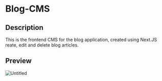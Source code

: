 # Blog-CMS

## Description

This is the frontend CMS for the blog application, created using Next.JS reate, edit and delete blog articles.

## Preview
![Untitled](https://github.com/samizak/Blog-CMS/assets/30938455/c0952169-7fd7-448a-87af-161efa885fff)
